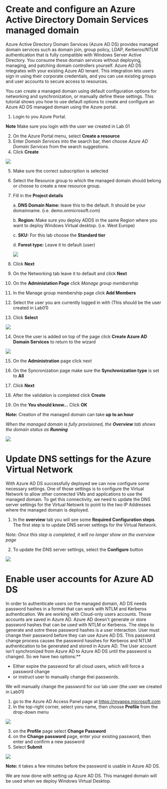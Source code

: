 # Create and configure an Azure Active Directory Domain Services managed domain
Azure Active Directory Domain Services (Azure AD DS) provides managed domain services such as domain join, group policy, LDAP, Kerberos/NTLM authentication that is fully compatible with Windows Server Active Directory. You consume these domain services without deploying, managing, and patching domain controllers yourself. Azure AD DS integrates with your existing Azure AD tenant. This integration lets users sign in using their corporate credentials, and you can use existing groups and user accounts to secure access to resources.

You can create a managed domain using default configuration options for networking and synchronization, or manually define these settings. This tutorial shows you how to use default options to create and configure an Azure AD DS managed domain using the Azure portal.

1. Login to you Azure Portal.

**Note** Make sure you login with the user we created in Lab 01

2. On the Azure Portal menu, select **Create a resource**
3. Enter *Domain Services* into the search bar, then choose *Azure AD Domain Services* from the search suggestions.
4. Click **Create**

<img src = "https://github.com/v8techit/WVD/blob/master/Media/ADDS.png"/>

5. Make sure the correct subscription is selected
6. Select the Resource group to which the managed domain should belong or choose to create a new resource group.
7. Fill in the **Project details** 
    
    a. **DNS Domain Name:** leave this to the default. It should be your domainname. (i.e. demo.onmicrosoft.com)
    
    b. **Region:** Make sure you deploy ADDS in the same Region where you want to deploy Windows Virtual desktop. (i.e. West Europe)
    
    c. **SKU:** For this lab choose the **Standard tier**
    
    d. **Forest type:** Leave it to default (user)
    
    <img src = "https://github.com/v8techit/WVD/blob/master/Media/ADDS_projectdetails.PNG"/>

8. Click **Next**

9. On the Networking tab leave it to default and click **Next**

10. On the **Administation Page** click *Manage group membership*

11. In the Manage group membership page click **Add Members**

12. Select the user you are currently logged in with (This should be the user created in Lab01)

13. Click **Select**

<img src ="https://github.com/v8techit/WVD/blob/master/Media/add_member.PNG"/>

14. Once the user is added on top of the page click **Create Azure AD Domain Services** to return to the wizard

<img src = "https://github.com/v8techit/WVD/blob/master/Media/back_wizzard.png"/>

15. On the **Administration** page click next

16. On the Syncronization page make sure the **Synchronization type** is set to **All**

17. Click **Next**

18. After the validation is completed click **Create**

19. On the **You should know...** Click **OK**

**Note:** Creation of the managed domain can take **up to an hour**

*When the managed domain is fully provisioned, the **Overview** tab shows the domain status as **Running***

<img src = "https://github.com/v8techit/WVD/blob/master/Media/add-ds_deployed.PNG"/>


# Update DNS settings for the Azure Virtual Network

With Azure AD DS successfully deployed we can now configure some necessary settings. One of those settings is to configure the Virtual Network to allow other connected VMs and applications to use the managed domain. To get this connectivity, we need to update the DNS server settings for the Virtual Netowrk to point to the two IP Addresses where the managed domain is deployed.

1. In the **overview** tab you will see some **Required Configuration steps**. The first step is to update DNS server settings for the Virtual Network. 

*Note: Once this step is completed, it will no longer show on the overview page*

2. To update the DNS server settings, select the **Configure** button

<img src = "https://github.com/v8techit/WVD/blob/master/Media/dns_configure.PNG" />

# Enable user accounts for Azure AD DS

In order to authenticate users on the managed domain, AD DS needs password hashes in a format that can work with NTLM and Kerberos authentication. 
We are working with Cloud-only users accounts. Those accounts are saved in Azure AD. Azure AD doesn't generate or store password hashes that can be used with NTLM or Kerberos. 
The steps to generate and sotre these password hashes is a user interaction. 
User must change their password before they can use Azure AD DS. This password change process causes the password hasshes for Kerberos and NTLM authentication to be generated and stored in Azure AD. 
The User account isn't synchronized from Azure AD to Azure AD DS until the password is changed. 
So we have two options:**

- Either expire the password for all cloud users, which will force a password change
- or instruct user to manually change thei passwords. 

We will manually change the password for our lab user (the user we created in Lab01)

1. go to the Azure AD Access Panel page at https://myapps.microsoft.com
2. In the top-right corner, select yoru name, then choose **Profile** from the drop-down menu

<img src = "https://github.com/v8techit/WVD/blob/master/Media/password_change.png" />

3. on the **Profile** page select **Change Password**
4. on the **Change password** page, enter your existing password, then enter and confirm a new password
5. Select **Submit**

<img src = "https://github.com/v8techit/WVD/blob/master/Media/changepassword3.png" />

**Note:** it takes a few minutes before the password is usable in Azure AD DS. 

We are now done with setting up Azure AD DS. This managed domain will be used when we deploy Windows Virtual Desktop. 






